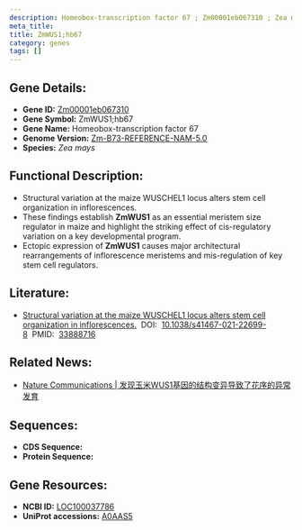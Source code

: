 ```yaml
---
description: Homeobox-transcription factor 67 ; Zm00001eb067310 ; Zea mays
meta_title:
title: ZmWUS1;hb67
category: genes
tags: []
---
```


## Gene Details:
- **Gene ID:**	[Zm00001eb067310](https://www.maizegdb.org/gene_center/gene/Zm00001eb067310)
- **Gene Symbol:** ZmWUS1;hb67
- **Gene Name:** Homeobox-transcription factor 67
- **Genome Version:** [Zm-B73-REFERENCE-NAM-5.0](https://www.maizegdb.org/genome/assembly/Zm-B73-REFERENCE-NAM-5.0)
- **Species:** *Zea mays*

## Functional Description:
   - Structural variation at the maize WUSCHEL1 locus alters stem cell organization in inflorescences.
   - These findings establish **ZmWUS1** as an essential meristem size regulator in maize and highlight the striking effect of cis-regulatory variation on a key developmental program.
   - Ectopic expression of **ZmWUS1** causes major architectural rearrangements of inflorescence meristems and mis-regulation of key stem cell regulators.

## Literature:
   - [Structural variation at the maize WUSCHEL1 locus alters stem cell organization in inflorescences.]( https://www.nature.com/articles/s41467-021-22699-8)&nbsp;&nbsp;DOI:&nbsp;&nbsp;[10.1038/s41467-021-22699-8](https://www.nature.com/articles/s41467-021-22699-8)&nbsp;&nbsp;PMID:&nbsp;&nbsp;[33888716](https://pubmed.ncbi.nlm.nih.gov/33888716/)

## Related News:
   - [Nature Communications | 发现玉米WUS1基因的结构变异导致了花序的异常发育](https://mp.weixin.qq.com/s?__biz=Mzg3MDEwNDEyMg==&mid=2247508973&idx=2&sn=04fe85069851d30c77174d0227960e47&chksm=ce900eb8f9e787aeb4d304ab1c98982f9d5e2ccb549897829cf0e7d3e515dc6b5c5dfcfaf3aa&scene=27#wechat_redirect)

## Sequences:
- **CDS Sequence:**
- **Protein Sequence:**

## Gene Resources:
- **NCBI ID:** [LOC100037786](https://www.ncbi.nlm.nih.gov/gene/?term=LOC100037786)
- **UniProt accessions:** [A0AAS5](https://www.uniprot.org/uniprotkb/A0AAS5/entry)
